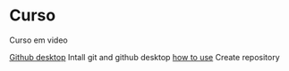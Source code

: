 # Curso
 Curso em video

[Github desktop](https://www.youtube.com/watch?v=NgWExh3bswg&list=RDCMUCrWvhVmt0Qac3HgsjQK62FQ&index=3&ab_channel=CursoemV%C3%ADdeo) Intall git and github desktop 
[how to use](https://www.youtube.com/watch?v=P0Hvrf8T3zo&list=RDCMUCrWvhVmt0Qac3HgsjQK62FQ&index=3&ab_channel=CursoemV%C3%ADdeo) Create repository
